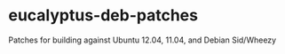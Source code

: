 eucalyptus-deb-patches
======================

Patches for building against Ubuntu 12.04, 11.04, and Debian Sid/Wheezy